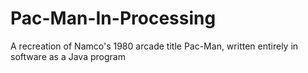 # Pac-Man-In-Processing
A recreation of Namco's 1980 arcade title Pac-Man, written entirely in software as a Java program
